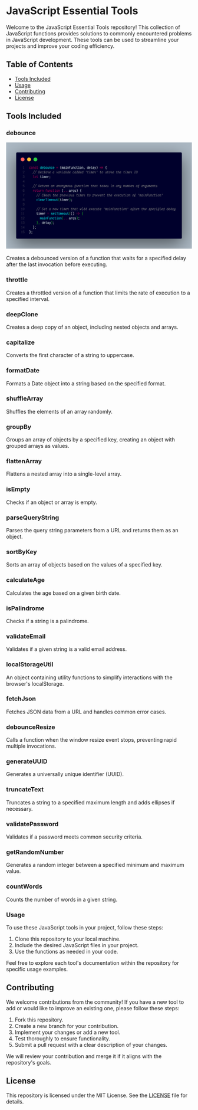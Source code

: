 # JavaScript Essential Tools

Welcome to the JavaScript Essential Tools repository! This collection of JavaScript functions provides solutions to commonly encountered problems in JavaScript development. These tools can be used to streamline your projects and improve your coding efficiency.

## Table of Contents

- [Tools Included](#tools-included)
- [Usage](#usage)
- [Contributing](#contributing)
- [License](#license)

## Tools Included

### debounce

![Alt text](./snapshots/debounce.png "a title")

Creates a debounced version of a function that waits for a specified delay after the last invocation before executing.

### throttle

Creates a throttled version of a function that limits the rate of execution to a specified interval.

### deepClone

Creates a deep copy of an object, including nested objects and arrays.

### capitalize

Converts the first character of a string to uppercase.

### formatDate

Formats a Date object into a string based on the specified format.

### shuffleArray

Shuffles the elements of an array randomly.

### groupBy

Groups an array of objects by a specified key, creating an object with grouped arrays as values.

### flattenArray

Flattens a nested array into a single-level array.

### isEmpty

Checks if an object or array is empty.

### parseQueryString

Parses the query string parameters from a URL and returns them as an object.

### sortByKey

Sorts an array of objects based on the values of a specified key.

### calculateAge

Calculates the age based on a given birth date.

### isPalindrome

Checks if a string is a palindrome.

### validateEmail

Validates if a given string is a valid email address.

### localStorageUtil

An object containing utility functions to simplify interactions with the browser's localStorage.

### fetchJson

Fetches JSON data from a URL and handles common error cases.

### debounceResize

Calls a function when the window resize event stops, preventing rapid multiple invocations.

### generateUUID

Generates a universally unique identifier (UUID).

### truncateText

Truncates a string to a specified maximum length and adds ellipses if necessary.

### validatePassword

Validates if a password meets common security criteria.

### getRandomNumber

Generates a random integer between a specified minimum and maximum value.

### countWords

Counts the number of words in a given string.

### Usage

To use these JavaScript tools in your project, follow these steps:

1. Clone this repository to your local machine.
2. Include the desired JavaScript files in your project.
3. Use the functions as needed in your code.

Feel free to explore each tool's documentation within the repository for specific usage examples.

## Contributing

We welcome contributions from the community! If you have a new tool to add or would like to improve an existing one, please follow these steps:

1. Fork this repository.
2. Create a new branch for your contribution.
3. Implement your changes or add a new tool.
4. Test thoroughly to ensure functionality.
5. Submit a pull request with a clear description of your changes.

We will review your contribution and merge it if it aligns with the repository's goals.

## License

This repository is licensed under the MIT License. See the [LICENSE](LICENSE) file for details.
